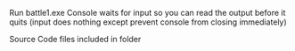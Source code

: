 Run battle1.exe
Console waits for input so you can read the output before it quits
(input does nothing except prevent console from closing immediately)

Source Code files included in folder